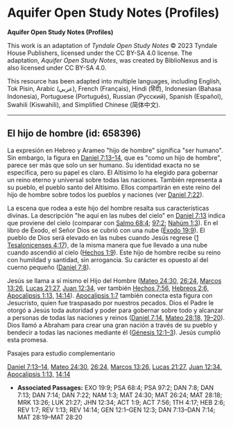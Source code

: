 # Aquifer Open Study Notes (Profiles)

**Aquifer Open Study Notes (Profiles)**

This work is an adaptation of *Tyndale Open Study Notes* © 2023 Tyndale House Publishers, licensed under the CC BY\-SA 4\.0 license. The adaptation, *Aquifer Open Study Notes*, was created by BiblioNexus and is also licensed under CC BY\-SA 4\.0\.

This resource has been adapted into multiple languages, including English, Tok Pisin, Arabic (عربي), French (Français), Hindi (हिंदी), Indonesian (Bahasa Indonesia), Portuguese (Português), Russian (Русский), Spanish (Español), Swahili (Kiswahili), and Simplified Chinese (简体中文).



--------------------------------

## El hijo de hombre (id: 658396)

La expresión en Hebreo y Arameo "hijo de hombre" significa "ser humano". Sin embargo, la figura en [Daniel 7:13–14](https://ref.ly/Dan7:13-Dan7:14), que es "como un hijo de hombre", parece ser más que solo un ser humano. Su identidad exacta no se especifica, pero su papel es claro. El Altísimo lo ha elegido para gobernar un reino eterno y universal sobre todas las naciones. También representa a su pueblo, el pueblo santo del Altísimo. Ellos compartirán en este reino del hijo de hombre sobre todos los pueblos y naciones (ver [Daniel 7:22](https://ref.ly/Dan7:22)).

La escena que rodea a este hijo del hombre resalta sus características divinas. La descripción "he aquí en las nubes del cielo" en [Daniel 7:13](https://ref.ly/Dan7:13) indica que proviene del cielo (comparar con [Salmo 68:4](https://ref.ly/Ps68:4); [97:2](https://ref.ly/Ps97:2); [Nahúm 1:3](https://ref.ly/Nah1:3)). En el libro de Éxodo, el Señor Dios se cubrió con una nube ([Éxodo 19:9](https://ref.ly/Exod19:9)). El pueblo de Dios será elevado en las nubes cuando Jesús regrese ([1 Tesalonicenses 4:17](https://ref.ly/1Thess4:17)), de la misma manera que fue llevado a una nube cuando ascendió al cielo ([Hechos 1:9](https://ref.ly/Acts1:9)). Este hijo de hombre recibe su reino con humildad y santidad, sin arrogancia. Su carácter es opuesto al del cuerno pequeño ([Daniel 7:8](https://ref.ly/Dan7:8)).

Jesús se llama a sí mismo el Hijo del Hombre ([Mateo 24:30,](https://ref.ly/Matt24:30) [26:24,](https://ref.ly/Matt26:24) [Marcos 13:26,](https://ref.ly/Mark13:26) [Lucas 21:27,](https://ref.ly/Luke21:27) [Juan 12:34,](https://ref.ly/John12:34) ver también [Hechos 7:56,](https://ref.ly/Acts7:56) [Hebreos 2:6,](https://ref.ly/Heb2:6) [Apocalipsis 1:13,](https://ref.ly/Rev1:13) [14:14](https://ref.ly/Rev14:14)). [Apocalipsis 1:7](https://ref.ly/Rev1:7) también conecta esta figura con Jesucristo, quien fue traspasado por nuestros pecados. Dios el Padre le otorgó a Jesús toda autoridad y poder para gobernar sobre todo y alcanzar a personas de todas las naciones y reinos ([Daniel 7:14,](https://ref.ly/Dan7:14) [Mateo 28:18,](https://ref.ly/Matt28:18) [19–20](https://ref.ly/Matt28:19-Matt28:20)). Dios llamó a Abraham para crear una gran nación a través de su pueblo y bendecir a todas las naciones mediante él ([Génesis 12:1–3](https://ref.ly/Gen12:1-Gen12:3)). Jesús cumplió esta promesa.

Pasajes para estudio complementario

[Daniel 7:13–14,](https://ref.ly/Dan7:13-Dan7:14) [Mateo 24:30,](https://ref.ly/Matt24:30) [26:24,](https://ref.ly/Matt26:24) [Marcos 13:26,](https://ref.ly/Mark13:26) [Lucas 21:27,](https://ref.ly/Luke21:27) [Juan 12:34,](https://ref.ly/John12:34) [Apocalipsis 1:13,](https://ref.ly/Rev1:13) [14:14](https://ref.ly/Rev14:14)

* **Associated Passages:** EXO 19:9; PSA 68:4; PSA 97:2; DAN 7:8; DAN 7:13; DAN 7:14; DAN 7:22; NAM 1:3; MAT 24:30; MAT 26:24; MAT 28:18; MRK 13:26; LUK 21:27; JHN 12:34; ACT 1:9; ACT 7:56; 1TH 4:17; HEB 2:6; REV 1:7; REV 1:13; REV 14:14; GEN 12:1–GEN 12:3; DAN 7:13–DAN 7:14; MAT 28:19–MAT 28:20

